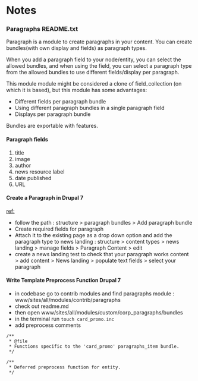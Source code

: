 # Notes

### Paragraphs README.txt

Paragraph is a module to create paragraphs in your content.
You can create bundles(with own display and fields) as paragraph types.

When you add a paragraph field to your node/entity, you can select the allowed bundles, and when using the field, you can select a paragraph type from the allowed bundles to use different fields/display per paragraph.

This module module might be considered a clone of field_collection (on which it is based), but this module has some advantages:

* Different fields per paragraph bundle
* Using different paragraph bundles in a single paragraph field
* Displays per paragraph bundle

Bundles are exportable with features.


#### Paragraph fields

1. title 
1. image 
1. author 
1. news resource label  
1. date published 
1. URL


#### Create a Paragraph in Drupal 7
[ref:](https://www.drupal.org/node/2605424)

- follow the path : structure > paragraph bundles > Add paragraph bundle
- Create required fields for paragraph
- Attach it to the existing page as a drop down option and add the paragraph type to news landing : structure > content types > news landing > manage fields > Paragraph Content > edit
- create a news landing test to check that your paragraph works content > add content > News landing > populate text fields > select your paragraph

#### Write Template Preprocess Function Drupal 7

- in codebase go to contrib modules and find paragraphs module : www/sites/all/modules/contrib/paragraphs
- check out readme.md
- then open www/sites/all/modules/custom/corp_paragraphs/bundles
- in the terminal run `touch card_promo.inc`
- add preprocess comments
```
/**
 * @file
 * Functions specific to the 'card_promo' paragraphs_item bundle.
 */

/**
 * Deferred preprocess function for entity.
 */

```